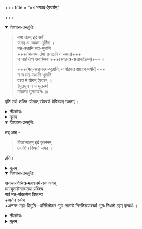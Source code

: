 +++
title = "०४ भगवद्-ऐश्वर्यम्"

+++

<details open><summary>विश्वास-प्रस्तुतिः</summary>

> मया ततम् इदं सर्वं  
जगद् अ-व्यक्त-मूर्तिना ।  
मत्-स्थानि सर्व-भूतानि  
+++(अन्यथा तेषां सत्ताऽपि न स्यात्)+++  
न चाहं तेष्व् अवस्थितः +++(स्वतन्त्र-सत्ताकोऽहम्)+++॥  
>
> +++(मत्-सङ्कल्प-भृतानि, न पीठवत् साक्षान् मयेति)+++  
> न च मत्-स्थानि भूतानि  
पश्य मे योगम् ऐश्वरम् ॥  
(भूतभृन् न च भूतस्थो  
ममात्मा भूतभावनः ॥)

इति सर्व-शक्ति-योगात् स्वैश्वर्य-वैचित्र्यम् उक्तम् । 
</details>

<details><summary>नीलमेघः</summary>

परमात्मा सर्वशक्तिसम्पन्न है,  
उसका नियमनसामर्थ्य अत्यन्त विचित्र है,  
यह अर्थ निम्नलिखित गीता श्लोकों से प्रमाणित होता है ।  

> मया ततमिदं सर्वं जगदव्यक्तमूर्तिना ।  
> मत्स्थानि सर्वभूतानि न चाहं तेष्ववस्थितः ॥  
> न च मत्स्थानि भूतानि पश्य में योगमैश्वरम् ।  
भूतभृन्न च भूतस्थो ममात्मा भूतभावनः ॥  

अर्थात् श्रीभगवान् ने कहा कि  
यह चेतनाचेतनमय सम्पूर्ण जगत्  
मुझसे व्याप्त है  
मैं अपने स्वरूप को प्रकाशित न करता हुआ  
अन्तर्यामी बनकर  
इस सम्पूर्ण जगत् को व्याप्त करता हूँ।  
इस जगत् का धारण एवं नियमन करने के लिये  
तथा उसे अपने अभिमत उपयोग में लेने के लिये  
मुझे अन्तर्यामी बनकर  
उसके अन्दर बाहर व्याप्त होकर रहना पड़ता है ।  
तभी उसका स्वरूप स्थिति और नियमन हो सकता है ।  
इसलिये यह कहना पड़ता है कि  
सभी चेतनाचेतन पदार्थ  
मेरा आश्रय लेकर ही  
सत्ता पा रहे हैं, टिके हुये हैं ।  

जिस प्रकार शरीर आत्मा का आश्रय लेकर  
जीवित रहता है  
उसी प्रकार यह सम्पूर्ण प्रपञ्च  
मेरा आश्रय प्राप्त करके टिका हुआ है ।  
यदि इसको मेरा आश्रय नहीं मिले  
तो इसका स्वरूप इस रूप में रह नहीं पावेगा,  
इसे नष्ट होना पड़ेगा,  
ऐसी स्थिति में  
इसकी स्थिति और प्रवृत्ति  
कैसे हो सकती है ?  

मैं इसकी स्वरूप स्थिति और प्रवृत्तियों को सम्हालने के लिये  
इसमें व्याप्त होकर रहता हूँ ।  
मुझसे इसका उपकार होता है। [[१७०]]  

मेरे प्रभाव से ही  
ये सत्ता पा रहे हैं ।  
इसलिये यह कहना उचित ही है कि  
यह प्रपञ्च मेरे द्वारा धृत है ।  

जैसे मुझसे यह प्रपञ्च उपकार प्राप्त कर रहा है  
वैसे उसमें मैं कुछ भी उपकार प्राप्त नहीं प्राप्त करता।  
मेरी स्थिति इस प्रपञ्च के अधीन नहीं ।  
प्रपञ्च की स्थिति मेरे अधीन है ।  
मेरी स्थिति के विषय में यह प्रपञ्च  
कुछ भी उपकार नहीं करता ।  

यह प्रपञ्च मेरा आश्रय लेकर स्थिति प्राप्त करता है,  
इसलिये यह कहना उचित है कि  
यह सम्पूर्ण प्रपञ्च मुझ पर स्थित हैं।  
मैं अपनी स्थिति के विषय में  
प्रपञ्च कुछ भी उपकार प्राप्त नहीं करता,  
मैं अपने बल पर टिका हुआ हूँ ।  
इसलिये यह भी कहना उचित है कि  
मैं उस पर स्थित नहीं ।  
मैं इस प्रपञ्च का आधार हूँ,  
परन्तु जिस प्रकार घट जल का आधार बनता है, वैसा नहीं,  
मैं विलक्षणरीति से  
जगत् का आधार हूँ ।  

घट जल से संयुक्त होकर  
जल को गिरने से रोकता है,  
वैसा मैं इस प्रपञ्च को  
अपने सिर पर रखकर  
धारण नहीं करता  
किन्तु संकल्पमात्र से धारण करता हूँ ।  

लोकदृष्ट रीति के अनुसार देखने पर  
यह कह सकते हैं  
यह प्रपञ्च मुझ पर वैसा अवस्थित नहीं है  
जिस प्रकार घट में जल स्थित है ।  
मेरे संकल्परूपी योग को देखो।  

एवंविध संकल्प  
अन्यत्र कहीं भी नहीं देखा जा सकता ।  
यह संकल्प मेरा असाधारण धर्म है ।  
मैं इस चेतनाचेतन प्रपञ्च का  
धारण करता हूँ,  
यह प्रपञ्च मुझको बने रहने में  
कुछ भी उपकार नहीं करता ।  

मेरा संकल्प ही  
इस विश्व का उत्पादन धारण एवं नियमन करता रहता है ।  
इस प्रकार कहकर श्रीभगवान् ने  
यह घोषित किया कि  
मैं सर्वशक्तिसम्पन्न हूँ,  
मेरा ऐश्वर्य अर्थात् नियमनसामर्थ्य अत्यन्त विचित्र हैं ।  

संकल्पमात्र से इस जगत् का धारण और नियमन कहकर  
श्रीभगवान् ने यह सिद्ध किया कि  
यह प्रपञ्च श्रीभगवान् का शरीर है,  
श्रीभगवान् इसके अन्तरात्मा हैं  
क्योंकि शरीर का धारण और नियमन  
आत्मा के संकल्पमात्र से होता है  
यह लोक में देखा गया है।+++(5)+++  

</details>


<details><summary>मूलम्</summary>

मया ततम् इदं सर्वं जगद् अव्यक्तमूर्तिना ।  
मत्स्थानि सर्वभूतानि न चाहं तेष्व् अवस्थितः ॥  
न च मत्स्थानि भूतानि पश्य मे योगम् ऐश्वरम् ॥ 

इति सर्वशक्तियोगात् स्वैश्वर्यवैचित्र्यम् उक्तम् । 
</details>


<details open><summary>विश्वास-प्रस्तुतिः</summary>

तद् आह - 

> विष्टभ्याहम् इदं कृत्स्नम्  
> एकांशेन स्थितो जगत् । 

इति। 
</details>

<details><summary>मूलम्</summary>

तद् आह - विष्टभ्याहम् इदं कृत्स्नम् एकांशेन स्थितो जगत् । इति 
</details>


<details open><summary>विश्वास-प्रस्तुतिः</summary>

अनन्त-विचित्र-महाश्चर्य-रूपं जगन्  
ममायुतांशेनात्मतया प्रविश्य  
सर्वं मत्-संकल्पेन विष्टभ्य  
+अनेन रूपेण  
+अनन्त-महा-विभूति--परिमितोदार-गुण-सागरो निरतिशयाश्चर्य-भूतः स्थितो ऽहम् इत्यर्थः । 
</details>

<details><summary>नीलमेघः</summary>

इस विवेचन से  
इस चेतनाचेतनात्मक प्रपञ्च का   
भगवदात्मकत्व फलित होता है  
इस बात को दुहराते हुये  
श्रीभगवान ने दशमाध्याय के उपसंहार में कहा है कि  

> “विष्टभ्याहमिदं कृत्स्नमेकांशेन स्थितो जगत्" 

अर्थात् 

यह चेतनाचेतन प्रपञ्च  
कारणावस्था में सूक्ष्म  
एवं कार्यावस्था में स्थूल बनकर  
विचित्ररूप में रहता है ।  
इसको देखने पर सबको आश्चर्य लगता है । मैं इस प्रपञ्च में  
अत्यन्त सूक्ष्मरूप में  
अन्तरात्मा होकर अवस्थित रहता हूँ ।  
मेरा स्वरूप  
अत्यन्त विशाल हैं ।  
कल्पना करके  
उसमें दस हजार अंश बना लें,  
उनमें एक अंश को  
दस हजार अंश बना लिया जाय।  
उनमें एक अंश को भी  
कई अंशों में बाँटा जाय,  
उसमें एक अंश जो निकलेगा,  
वह परमसूक्ष्म होगा ।  
उस सूक्ष्म अंश से मैं  
इस प्रपञ्च में अन्तर्यामी के रूप में  
प्रविष्ट होकर  
सम्पूर्ण विश्व को  
संकल्प के द्वारा  
धारण करता रहता हूँ। 

मेरे अधीन रहने वाली  
अनन्त महाविभूतियों से सम्पन्न  
एवं अपरिमित उदार कल्याणगुणों का निधि  
मैं इस विश्वरूप का धारण कर  
अत्याश्चर्य रूप में अवस्थित रहता हूँ,  
कहीं भी दृष्टिपात किया जाय,  
वहाँ मैं ही चेतनाचेतन कञ्चुकों का धारण करके  
विराजमान रहता हूँ ।  
इस प्रकार कहकर  
श्रीभगवान् ने अपने ऐश्वर्य की  
विचित्रता का वर्णन किया है।  

</details>


<details><summary>मूलम्</summary>

अनन्तविचित्रमहाश्चर्यरूपं जगन् ममायुतांशेनात्मतया प्रविश्य सर्वं मत्संकल्पेन विष्टभ्यानेन रूपेणानन्तमहाविभूतिपरिमितोदारगुणसागरो निरतिशयाश्चर्यभूतः स्थितो ऽहम् इत्यर्थः । 
</details>

